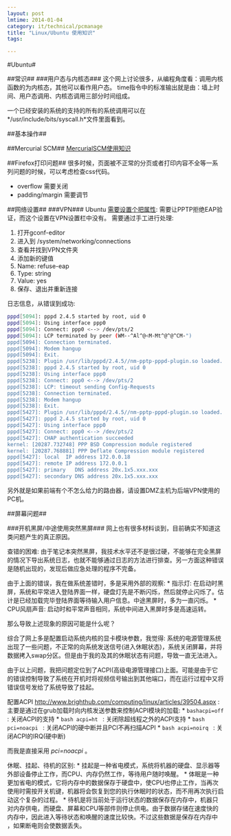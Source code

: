 ```yaml
---
layout: post
lmtime: 2014-01-04
category: it/technical/pcmanage
title: "Linux/Ubuntu 使用知识"
tags: 

---
```




#Ubuntu#

##常识##
###用户态与内核态###
这个网上讨论很多，从编程角度看：调用内核函数的为内核态，其他可以看作用户态。
time指令中的标准输出就是由：墙上时间、用户态调用、内核态调用三部分时间组成。

一个已经安装的系统的支持的所有的系统调用可以在*/usr/include/bits/syscall.h*文件里面看到。

##基本操作##

##Mercurial SCM##
[MercurialSCM使用知识](/it/technical/ContinuousIntegration/2011/08/24/mercurial)

##Firefox打印问题##
很多时候，页面被不正常的分页或者打印内容不全等一系列问题的时候，可以考虑检查css代码。
  * overflow 需要关闭
  * padding/margin 需要调节

##网络设置##
###VPN###
Ubuntu [需要设置个把属性](http://ubuntuforums.org/showthread.php?p=7002673):
需要让PPTP拒绝EAP验证，而这个设置在VPN设置栏中没有。
需要通过手工进行处理:
  1. 打开gconf-editor
  1. 进入到 /system/networking/connections
  1. 查看并找到VPN文件夹
  1. 添加新的键值
  1. Name: refuse-eap
  1. Type: string
  1. Value: yes
  1. 保存、退出并重新连接

日志信息，从错误到成功:

```bash
pppd[5094]: pppd 2.4.5 started by root, uid 0
pppd[5094]: Using interface ppp0
pppd[5094]: Connect: ppp0 <--> /dev/pts/2
pppd[5094]: LCP terminated by peer (WM--^Al^@<M-Mt^@^@^CM-")
pppd[5094]: Connection terminated.
pppd[5094]: Modem hangup
pppd[5094]: Exit.
pppd[5238]: Plugin /usr/lib/pppd/2.4.5//nm-pptp-pppd-plugin.so loaded.
pppd[5238]: pppd 2.4.5 started by root, uid 0
pppd[5238]: Using interface ppp0
pppd[5238]: Connect: ppp0 <--> /dev/pts/2
pppd[5238]: LCP: timeout sending Config-Requests
pppd[5238]: Connection terminated.
pppd[5238]: Modem hangup
pppd[5238]: Exit.
pppd[5427]: Plugin /usr/lib/pppd/2.4.5//nm-pptp-pppd-plugin.so loaded.
pppd[5427]: pppd 2.4.5 started by root, uid 0
pppd[5427]: Using interface ppp0
pppd[5427]: Connect: ppp0 <--> /dev/pts/2
pppd[5427]: CHAP authentication succeeded
kernel: [20287.732748] PPP BSD Compression module registered
kernel: [20287.768881] PPP Deflate Compression module registered
pppd[5427]: local  IP address 172.0.0.18
pppd[5427]: remote IP address 172.0.0.1
pppd[5427]: primary   DNS address 20x.1x5.xxx.xxx
pppd[5427]: secondary DNS address 20x.1x5.xxx.xxx
```


另外就是如果前端有个不怎么给力的路由器，请设置DMZ主机为后端VPN使用的PC机。

##屏幕问题##

###开机黑屏/中途使用突然黑屏###
  网上也有很多材料谈到，目前确实不知道这类问题产生的真正原因。

  查错的困难: 
    由于笔记本突然黑屏，我技术水平还不是很过硬，不能够在完全黑屏的情况下导出系统日志，也就不能够通过日志的方法进行排查。另一方面这种错误是随机出现的，发现后做应急处理的程序不完备。

  由于上面的错误，我在做系统差错时，多是采用外部的观察:
    * 指示灯:
      在启动时黑屏，系统和平常进入登陆界面一样，硬盘灯先是不断闪烁，然后就停止闪烁了。估计是已经加载完毕登陆界面等待输入用户信息。中途黑屏时，多为一直闪烁。
    * CPU风扇声音:
      启动时和平常声音相同，系统中间进入黑屏时多是高速运转。

  那么导致上述现象的原因可能是什么呢？

  综合了网上多是配置启动系统内核的显卡模块参数，我觉得:
    系统的电源管理系统出现了一些问题，不正常的向系统发送信号(进入休眠状态)，系统关闭屏幕，并将数据拷入swap分区。但是由于我的及其的休眠状态有问题，导致一直无法进入。

  由于以上问题，我把问题定位到了ACPI(高级电源管理接口)上面。可能是由于它的错误控制导致了系统在开机时将视频信号输出到其他端口，而在运行过程中又将错误信号发给了系统导致了挂起。

  配置ACPI http://www.brighthub.com/computing/linux/articles/39504.aspx :
    主要是通过在grub加载时向内核发送参数来控制ACPI模块的加载:
      * 
```bashacpi=off```
:
        关闭ACPI的支持
      * 
```bash acpi=ht ```
:
        关闭除超线程之外的ACPI支持
      * 
```bash pci=noacpi ```
:
        关闭ACPI的硬中断并且PCI不再扫描ACPI
      * 
```bash acpi=noirq ```
:
        关闭ACPI的IRQ(硬中断)

  而我是直接采用 _pci=noacpi_ 。

  休眠、挂起、待机的区别:
    * 挂起是一种省电模式，系统将机器的硬盘、显示器等外部设备停止工作，而CPU、内存仍然工作，等待用户随时唤醒。
    * 体眠是一种更加省电的模式，它将内存中的数据保存于硬盘中，使CPU也停止工作，当再次使用时需按开关机键，机器将会恢复到您的执行休眠时的状态，而不用再次执行启动这个复杂的过程。
    * 待机是将当前处于运行状态的数据保存在内存中，机器只对内存供电，而硬盘、屏幕和CPU等部件则停止供电。由于数据存储在速度快的内存中，因此进入等待状态和唤醒的速度比较快。不过这些数据是保存在内存中 ，如果断电则会使数据丢失。
